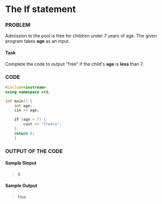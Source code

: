 # The If statement

### PROBLEM

Admission to the pool is free for children under 7 years of age.
The given program takes __age__ as an input.

#### Task
Complete the code to output "free" if the child's __age__ is __less__ than 7.

### CODE
```cpp
#include<iostream>
using namespace std;

int main() {
    int age;
    cin >> age;

    if (age < 7) {
        cout << "free\n";
    }
    return 0;
    }
```

### OUTPUT OF THE CODE
#### Sample SInput
> 6<br>

#### Sample Output
> free<br>